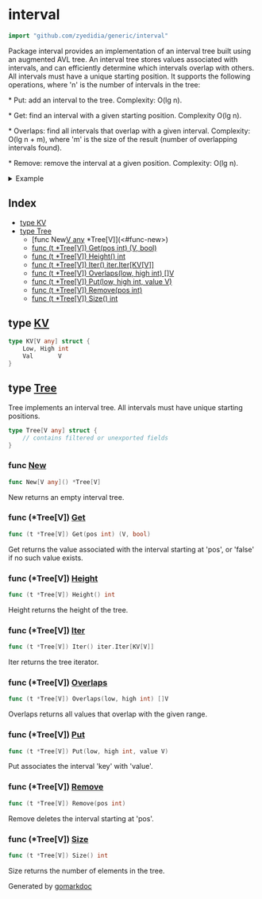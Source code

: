 <!-- Code generated by gomarkdoc. DO NOT EDIT -->

# interval

```go
import "github.com/zyedidia/generic/interval"
```

Package interval provides an implementation of an interval tree built using an augmented AVL tree\. An interval tree stores values associated with intervals\, and can efficiently determine which intervals overlap with others\. All intervals must have a unique starting position\. It supports the following operations\, where 'n' is the number of intervals in the tree:

\* Put: add an interval to the tree\. Complexity: O\(lg n\)\.

\* Get: find an interval with a given starting position\. Complexity O\(lg n\)\.

\* Overlaps: find all intervals that overlap with a given interval\. Complexity: O\(lg n \+ m\)\, where 'm' is the size of the result \(number of overlapping intervals found\)\.

\* Remove: remove the interval at a given position\. Complexity: O\(lg n\)\.

<details><summary>Example</summary>
<p>

```go
{
	tree := New[string]()
	tree.Put(0, 10, "foo")
	tree.Put(5, 9, "bar")
	tree.Put(10, 11, "baz")
	tree.Put(-10, 4, "quux")

	vals := tree.Overlaps(4, 10)
	for _, v := range vals {
		fmt.Println(v)
	}

}
```

#### Output

```
foo
bar
```

</p>
</details>

## Index

- [type KV](<#type-kv>)
- [type Tree](<#type-tree>)
  - [func New[V any]() *Tree[V]](<#func-new>)
  - [func (t *Tree[V]) Get(pos int) (V, bool)](<#func-treev-get>)
  - [func (t *Tree[V]) Height() int](<#func-treev-height>)
  - [func (t *Tree[V]) Iter() iter.Iter[KV[V]]](<#func-treev-iter>)
  - [func (t *Tree[V]) Overlaps(low, high int) []V](<#func-treev-overlaps>)
  - [func (t *Tree[V]) Put(low, high int, value V)](<#func-treev-put>)
  - [func (t *Tree[V]) Remove(pos int)](<#func-treev-remove>)
  - [func (t *Tree[V]) Size() int](<#func-treev-size>)


## type [KV](<https://github.com/zyedidia/generic/blob/master/interval/itree.go#L24-L27>)

```go
type KV[V any] struct {
    Low, High int
    Val       V
}
```

## type [Tree](<https://github.com/zyedidia/generic/blob/master/interval/itree.go#L40-L42>)

Tree implements an interval tree\. All intervals must have unique starting positions\.

```go
type Tree[V any] struct {
    // contains filtered or unexported fields
}
```

### func [New](<https://github.com/zyedidia/generic/blob/master/interval/itree.go#L45>)

```go
func New[V any]() *Tree[V]
```

New returns an empty interval tree\.

### func \(\*Tree\[V\]\) [Get](<https://github.com/zyedidia/generic/blob/master/interval/itree.go#L67>)

```go
func (t *Tree[V]) Get(pos int) (V, bool)
```

Get returns the value associated with the interval starting at 'pos'\, or 'false' if no such value exists\.

### func \(\*Tree\[V\]\) [Height](<https://github.com/zyedidia/generic/blob/master/interval/itree.go#L82>)

```go
func (t *Tree[V]) Height() int
```

Height returns the height of the tree\.

### func \(\*Tree\[V\]\) [Iter](<https://github.com/zyedidia/generic/blob/master/interval/itree.go#L77>)

```go
func (t *Tree[V]) Iter() iter.Iter[KV[V]]
```

Iter returns the tree iterator\.

### func \(\*Tree\[V\]\) [Overlaps](<https://github.com/zyedidia/generic/blob/master/interval/itree.go#L55>)

```go
func (t *Tree[V]) Overlaps(low, high int) []V
```

Overlaps returns all values that overlap with the given range\.

### func \(\*Tree\[V\]\) [Put](<https://github.com/zyedidia/generic/blob/master/interval/itree.go#L50>)

```go
func (t *Tree[V]) Put(low, high int, value V)
```

Put associates the interval 'key' with 'value'\.

### func \(\*Tree\[V\]\) [Remove](<https://github.com/zyedidia/generic/blob/master/interval/itree.go#L61>)

```go
func (t *Tree[V]) Remove(pos int)
```

Remove deletes the interval starting at 'pos'\.

### func \(\*Tree\[V\]\) [Size](<https://github.com/zyedidia/generic/blob/master/interval/itree.go#L87>)

```go
func (t *Tree[V]) Size() int
```

Size returns the number of elements in the tree\.



Generated by [gomarkdoc](<https://github.com/princjef/gomarkdoc>)
